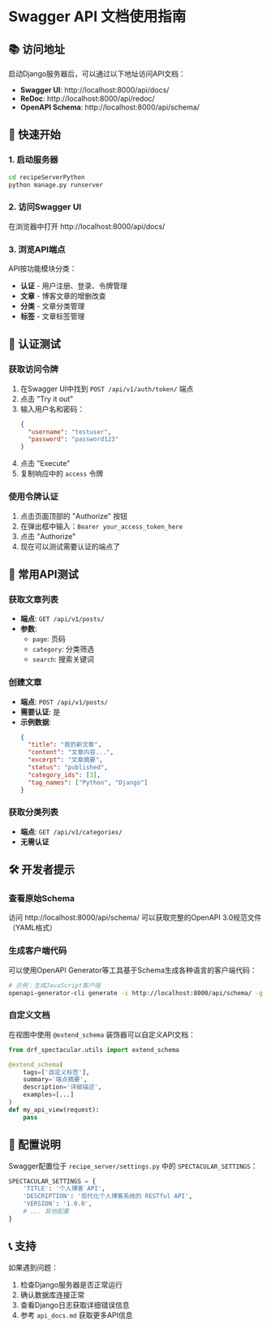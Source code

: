 # Swagger API 文档使用指南

## 📚 访问地址

启动Django服务器后，可以通过以下地址访问API文档：

- **Swagger UI**: http://localhost:8000/api/docs/
- **ReDoc**: http://localhost:8000/api/redoc/
- **OpenAPI Schema**: http://localhost:8000/api/schema/

## 🚀 快速开始

### 1. 启动服务器
```bash
cd recipeServerPython
python manage.py runserver
```

### 2. 访问Swagger UI
在浏览器中打开 http://localhost:8000/api/docs/

### 3. 浏览API端点
API按功能模块分类：
- **认证** - 用户注册、登录、令牌管理
- **文章** - 博客文章的增删改查
- **分类** - 文章分类管理
- **标签** - 文章标签管理

## 🔐 认证测试

### 获取访问令牌
1. 在Swagger UI中找到 `POST /api/v1/auth/token/` 端点
2. 点击 "Try it out"
3. 输入用户名和密码：
   ```json
   {
     "username": "testuser",
     "password": "password123"
   }
   ```
4. 点击 "Execute"
5. 复制响应中的 `access` 令牌

### 使用令牌认证
1. 点击页面顶部的 "Authorize" 按钮
2. 在弹出框中输入：`Bearer your_access_token_here`
3. 点击 "Authorize"
4. 现在可以测试需要认证的端点了

## 📝 常用API测试

### 获取文章列表
- **端点**: `GET /api/v1/posts/`
- **参数**: 
  - `page`: 页码
  - `category`: 分类筛选
  - `search`: 搜索关键词

### 创建文章
- **端点**: `POST /api/v1/posts/`
- **需要认证**: 是
- **示例数据**:
  ```json
  {
    "title": "我的新文章",
    "content": "文章内容...",
    "excerpt": "文章摘要",
    "status": "published",
    "category_ids": [3],
    "tag_names": ["Python", "Django"]
  }
  ```

### 获取分类列表
- **端点**: `GET /api/v1/categories/`
- **无需认证**

## 🛠️ 开发者提示

### 查看原始Schema
访问 http://localhost:8000/api/schema/ 可以获取完整的OpenAPI 3.0规范文件（YAML格式）

### 生成客户端代码
可以使用OpenAPI Generator等工具基于Schema生成各种语言的客户端代码：
```bash
# 示例：生成JavaScript客户端
openapi-generator-cli generate -i http://localhost:8000/api/schema/ -g javascript -o ./api-client
```

### 自定义文档
在视图中使用 `@extend_schema` 装饰器可以自定义API文档：
```python
from drf_spectacular.utils import extend_schema

@extend_schema(
    tags=['自定义标签'],
    summary='端点摘要',
    description='详细描述',
    examples=[...]
)
def my_api_view(request):
    pass
```

## 🔧 配置说明

Swagger配置位于 `recipe_server/settings.py` 中的 `SPECTACULAR_SETTINGS`：

```python
SPECTACULAR_SETTINGS = {
    'TITLE': '个人博客 API',
    'DESCRIPTION': '现代化个人博客系统的 RESTful API',
    'VERSION': '1.0.0',
    # ... 其他配置
}
```

## 📞 支持

如果遇到问题：
1. 检查Django服务器是否正常运行
2. 确认数据库连接正常
3. 查看Django日志获取详细错误信息
4. 参考 `api_docs.md` 获取更多API信息 